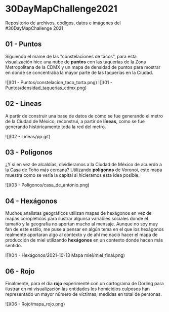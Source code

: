 # 30DayMapChallenge2021

Repositorio de archivos, códigos, datos e imágenes del #30DayMapChallenge 2021

## 01 - Puntos

Siguiendo el mame de las "constelaciones de tacos", para esta visualización hice una nube de **puntos** con las taquerías de la Zona Metropolitana de la CDMX y un mapa de densidad de puntos para mostrar en donde se concentraba la mayor parte de las taquerías en la Ciudad. 

![](01 - Puntos/constelacion_taco_torta.png)
![](01 - Puntos/densidad_taquerías_cdmx.png)

## 02 - Lineas

A partir de construir una base de datos de cómo se fue generando el metro de la Ciudad de México, reconstruí, a partir de **líneas**, como se fue generando históricamente toda la red del metro. 

![](02 - Lineas/pp.gif)

## 03 - Polígonos

¿Y si en vez de alcaldías, dividieramos a la Ciudad de México de acuerdo a la Casa de Toño más cercana? Utilizando **polígonos** de Voronoi, este mapa muestra como se vería la capital si hicieramos esta idea posible. 

![](03 - Polígonos/casa_de_antonio.png)

## 04 - Hexágonos

Muchos analistas geográficos utilizan mapas de hexágonos en vez de mapas coropléticos para ilustrar algunsa variables sociales donde el tamaño y la geografía no aportan mucho al mensaje. Aunque no soy muy fan de este estilo, me puse a pensar en algún tema en el que los hexágonos realmente aportaran algo al contexto y de ahí me nació hacer el mapa de producción de miel utilizando **hexágonos** en un contexto donde hacen más sentido. 

![](04 - Hexágonos/2021-10-13 Mapa miel/miel_final.png)

## 06 - Rojo

Finalmente, para el día **rojo** experimenté con un cartograma de Dorling para ilustrar en mi visualización las entidades los homicidios culposos han representado un mayor número de víctimas, medidas en total de personas. 

![](06 - Rojo/mapa_rojo.png)

![]()
